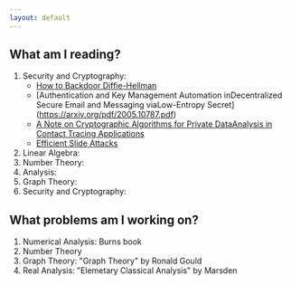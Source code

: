 ```yaml
---
layout: default
---
```


## What am I reading?

1. Security and Cryptography: 
    * [How to Backdoor Diffie-Hellman](https://eprint.iacr.org/2016/644.pdf)
    * [Authentication and Key Management Automation inDecentralized Secure Email and Messaging viaLow-Entropy Secret] (https://arxiv.org/pdf/2005.10787.pdf)
    * [A Note on Cryptographic Algorithms for Private DataAnalysis in Contact Tracing Applications](https://arxiv.org/pdf/2005.10634.pdf)
    * [Efficient Slide Attacks](https://eprint.iacr.org/2016/1177.pdf)
2. Linear Algebra: 
3. Number Theory:
4. Analysis:
5. Graph Theory:
6. Security and Cryptography: 

## What problems am I working on?

1. Numerical Analysis: Burns book
2. Number Theory
3. Graph Theory: "Graph Theory" by Ronald Gould
4. Real Analysis: "Elemetary Classical Analysis" by Marsden